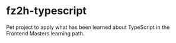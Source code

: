 # fz2h-typescript
Pet project to apply what has been learned about TypeScript in the Frontend Masters learning path.
